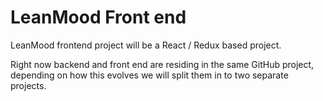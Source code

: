# LeanMood Front end
LeanMood frontend project will be a React / Redux based project.

Right now backend and front end are residing in the same GitHub project,
depending on how this evolves we will split them in to two separate projects.
